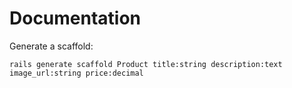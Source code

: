 # Documentation


Generate a scaffold:

    rails generate scaffold Product title:string description:text image_url:string price:decimal
